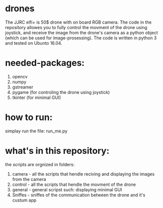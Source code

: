 # drones
The JJRC elfi+ is 50$ drone with on board RGB camera. The code in the repository allowes you to fully control the movment of the drone using joystick, and receive the image from the drone's camera as a python object (which can be used for image-prosessing). The code is written in python 3 and tested on Ubunto 16.04.
# needed-packages:
1) opencv
2) numpy
3) gstreamer
4) pygame (for controling the drone using joystick)
5) tkinter (for minimal GUI)
# how to run:
simplay run the file: run_me.py
# what's in this repository:
the scripts are orgnized in folders:
1) camera - all the scripts that hendle reciving and displaying the images from the camera
2) control - all the scripts that hendle the movment of the drone
3) general - general scripst such: displaying minimal GUI
4) Sniffes - sniffes of the communication between the drone and it's custum app 

